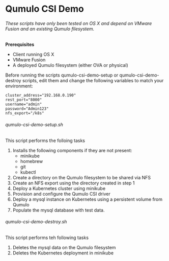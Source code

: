 # Qumulo CSI Demo

###### These scripts have only been tested on OS X and depend on VMware Fusion and an existing Qumulo filesystem.

**Prerequisites**
- Client running OS X
- VMware Fusion
- A deployed Qumulo filesystem (either OVA or physical)

Before running the scripts qumulo-csi-demo-setup or qumulo-csi-demo-destroy scripts, edit them and change the following variables to match your environment:
```
cluster_address="192.168.0.190"
rest_port="8000"
username="admin"
password="Admin123"
nfs_export="/k8s"
```

###### qumulo-csi-demo-setup.sh
This script performs the folloing tasks
1. Installs the following components if they are not present:
    - minikube
    - homebrew
    - git
    - kubectl
2. Create a directory on the Qumulo filesystem to be shared via NFS
3. Create an NFS export using the directory created in step 1
4. Deploy a Kubernetes cluster using minikube
5. Provision and configure the Qumulo CSI driver
6. Deploy a mysql instance on Kubernetes using a persistent volume from Qumulo
7. Populate the mysql database with test data.

###### qumulo-csi-demo-destroy.sh
This script performs teh following tasks
1. Deletes the mysql data on the Qumulo filesystem
2. Deletes the Kubernetes deployment in minikube